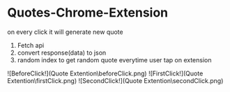 # Quotes-Chrome-Extension
on every click it will generate new quote
 1. Fetch api
 2. convert response(data) to json
 3. random index to get random quote everytime user tap on extension


![BeforeClick!](Quote Extention\beforeClick.png)
![FirstClick!](Quote Extention\firstClick.png)
![SecondClick!](Quote Extention\secondClick.png)
